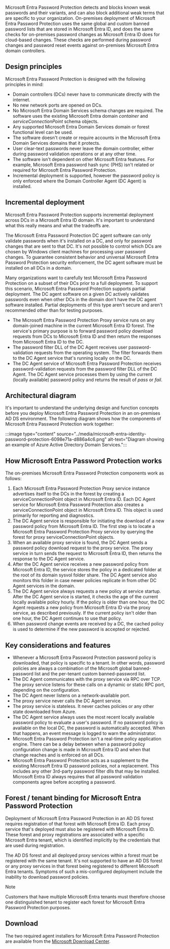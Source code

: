 Microsoft Entra Password Protection detects and blocks known weak passwords and their variants, and can also block additional weak terms that are specific to your organization. On-premises deployment of Microsoft Entra Password Protection uses the same global and custom banned password lists that are stored in Microsoft Entra ID, and does the same checks for on-premises password changes as Microsoft Entra ID does for cloud-based changes. These checks are performed during password changes and password reset events against on-premises Microsoft Entra domain controllers.

## Design principles

Microsoft Entra Password Protection is designed with the following principles in mind:

 -  Domain controllers (DCs) never have to communicate directly with the internet.
 -  No new network ports are opened on DCs.
 -  No Microsoft Entra Domain Services schema changes are required. The software uses the existing Microsoft Entra domain *container* and *serviceConnectionPoint* schema objects.
 -  Any supported Microsoft Entra Domain Services domain or forest functional level can be used.
 -  The software doesn't create or require accounts in the Microsoft Entra Domain Services domains that it protects.
 -  User clear-text passwords never leave the domain controller, either during password validation operations or at any other time.
 -  The software isn't dependent on other Microsoft Entra features. For example, Microsoft Entra password hash sync (PHS) isn't related or required for Microsoft Entra Password Protection.
 -  Incremental deployment is supported, however the password policy is only enforced where the Domain Controller Agent (DC Agent) is installed.

## Incremental deployment

Microsoft Entra Password Protection supports incremental deployment across DCs in a Microsoft Entra ID domain. It's important to understand what this really means and what the tradeoffs are.

The Microsoft Entra Password Protection DC agent software can only validate passwords when it's installed on a DC, and only for password changes that are sent to that DC. It's not possible to control which DCs are chosen by Windows client machines for processing user password changes. To guarantee consistent behavior and universal Microsoft Entra Password Protection security enforcement, the DC agent software must be installed on all DCs in a domain.

Many organizations want to carefully test Microsoft Entra Password Protection on a subset of their DCs prior to a full deployment. To support this scenario, Microsoft Entra Password Protection supports partial deployment. The DC agent software on a given DC actively validates passwords even when other DCs in the domain don't have the DC agent software installed. Partial deployments of this type aren't secure and aren't recommended other than for testing purposes.

 -  The Microsoft Entra Password Protection Proxy service runs on any domain-joined machine in the current Microsoft Entra ID forest. The service's primary purpose is to forward password policy download requests from DCs to Microsoft Entra ID and then return the responses from Microsoft Entra ID to the DC.
 -  The password filter DLL of the DC Agent receives user password-validation requests from the operating system. The filter forwards them to the DC Agent service that's running locally on the DC.
 -  The DC Agent service of Microsoft Entra Password Protection receives password-validation requests from the password filter DLL of the DC Agent. The DC Agent service processes them by using the current (locally available) password policy and returns the result of *pass* or *fail*.

## Architectural diagram

It's important to understand the underlying design and function concepts before you deploy Microsoft Entra Password Protection in an on-premises AD DS environment. The following diagram shows how the components of Microsoft Entra Password Protection work together:

:::image type="content" source="../media/microsoft-entra-identity-password-protection-6098e71a-d886a4c6.png" alt-text="Diagram showing an example of Azure Active Directory Domain Services.":::


## How Microsoft Entra Password Protection works

The on-premises Microsoft Entra Password Protection components work as follows:

1.  Each Microsoft Entra Password Protection Proxy service instance advertises itself to the DCs in the forest by creating a serviceConnectionPoint object in Microsoft Entra ID. Each DC Agent service for Microsoft Entra Password Protection also creates a serviceConnectionPoint object in Microsoft Entra ID. This object is used primarily for reporting and diagnostics.
2.  The DC Agent service is responsible for initiating the download of a new password policy from Microsoft Entra ID. The first step is to locate a Microsoft Entra Password Protection Proxy service by querying the forest for proxy serviceConnectionPoint objects.<br>
3.  When an available proxy service is found, the DC Agent sends a password policy download request to the proxy service. The proxy service in turn sends the request to Microsoft Entra ID, then returns the response to the DC Agent service.<br>
4.  After the DC Agent service receives a new password policy from Microsoft Entra ID, the service stores the policy in a dedicated folder at the root of its domain sysvol folder share. The DC Agent service also monitors this folder in case newer policies replicate in from other DC Agent services in the domain.<br>
5.  The DC Agent service always requests a new policy at service startup. After the DC Agent service is started, it checks the age of the current locally available policy hourly. If the policy is older than one hour, the DC Agent requests a new policy from Microsoft Entra ID via the proxy service, as described previously. If the current policy isn't older than one hour, the DC Agent continues to use that policy.<br>
6.  When password change events are received by a DC, the cached policy is used to determine if the new password is accepted or rejected.<br>

## Key considerations and features

 -  Whenever a Microsoft Entra Password Protection password policy is downloaded, that policy is specific to a tenant. In other words, password policies are always a combination of the Microsoft global banned-password list and the per-tenant custom banned-password list.
 -  The DC Agent communicates with the proxy service via RPC over TCP. The proxy service listens for these calls on a dynamic or static RPC port, depending on the configuration.
 -  The DC Agent never listens on a network-available port.
 -  The proxy service never calls the DC Agent service.
 -  The proxy service is stateless. It never caches policies or any other state downloaded from Azure.
 -  The DC Agent service always uses the most recent locally available password policy to evaluate a user's password. If no password policy is available on the local DC, the password is automatically accepted. When that happens, an event message is logged to warn the administrator.
 -  Microsoft Entra Password Protection isn't a real-time policy application engine. There can be a delay between when a password policy configuration change is made in Microsoft Entra ID and when that change reaches and is enforced on all DCs.
 -  Microsoft Entra Password Protection acts as a supplement to the existing Microsoft Entra ID password policies, not a replacement. This includes any other 3rd-party password filter dlls that may be installed. Microsoft Entra ID always requires that all password validation components agree before accepting a password.

## Forest / tenant binding for Microsoft Entra Password Protection

Deployment of Microsoft Entra Password Protection in an AD DS forest requires registration of that forest with Microsoft Entra ID. Each proxy service that's deployed must also be registered with Microsoft Entra ID. These forest and proxy registrations are associated with a specific Microsoft Entra tenant, which is identified implicitly by the credentials that are used during registration.

The AD DS forest and all deployed proxy services within a forest must be registered with the same tenant. It's not supported to have an AD DS forest or any proxy services in that forest being registered to different Microsoft Entra tenants. Symptoms of such a mis-configured deployment include the inability to download password policies.

> [!NOTE]
> Customers that have multiple Microsoft Entra tenants must therefore choose one distinguished tenant to register each forest for Microsoft Entra Password Protection purposes.

## Download

The two required agent installers for Microsoft Entra Password Protection are available from the [Microsoft Download Center](https://www.microsoft.com/download/details.aspx?id=57071).
